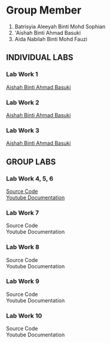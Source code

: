 # Group Member
1. Batrisyia Aleeyah Binti Mohd Sophian
2. 'Aishah Binti Ahmad Basuki
3. Aida Nabilah Binti Mohd Fauzi

## INDIVIDUAL LABS
### Lab Work 1 
<a href="https://t.me/c/1268048899/34299?thread=33987"> Aishah Binti Ahmad Basuki </a> <br>

### Lab Work 2 
<a href="https://t.me/c/1268048899/34300?thread=33988"> Aishah Binti Ahmad Basuki  </a> <br>

### Lab Work 3
<a href="https://t.me/c/1268048899/37608?thread=34431"> Aishah Binti Ahmad Basuki </a> <br>

## GROUP LABS
### Lab Work 4, 5, 6
<a href="https://github.com/ishayee/Basic-Flutter-CRUD"> Source Code </a> <br>
<a href="https://youtu.be/HU5c1ThgGmw"> Youtube Documentation </a> <br>

### Lab Work 7
<a > Source Code </a> <br>
<a > Youtube Documentation </a> <br>

### Lab Work 8
<a > Source Code </a> <br>
<a > Youtube Documentation </a> <br>

### Lab Work 9
<a > Source Code </a> <br>
<a > Youtube Documentation </a> <br>

### Lab Work 10
<a > Source Code </a> <br>
<a > Youtube Documentation </a> <br>
